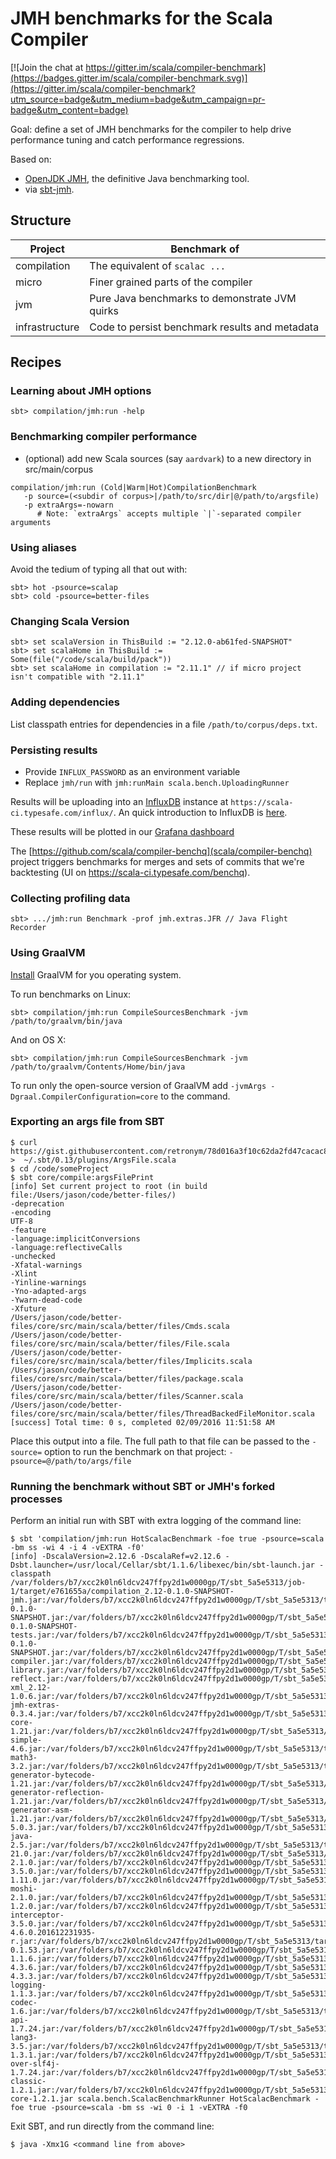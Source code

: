 # JMH benchmarks for the Scala Compiler

[![Join the chat at https://gitter.im/scala/compiler-benchmark](https://badges.gitter.im/scala/compiler-benchmark.svg)](https://gitter.im/scala/compiler-benchmark?utm_source=badge&utm_medium=badge&utm_campaign=pr-badge&utm_content=badge)

Goal: define a set of JMH benchmarks for the compiler to help drive performance
tuning and catch performance regressions.

Based on:
 - [OpenJDK JMH](http://openjdk.java.net/projects/code-tools/jmh/), the definitive Java benchmarking tool.
 - via [sbt-jmh](https://github.com/ktoso/sbt-jmh).

## Structure

| Project | Benchmark of|
| ------------- | ------------- |
| compilation  | The equivalent of `scalac ...`  |
| micro  | Finer grained parts of the compiler  |
| jvm | Pure Java benchmarks to demonstrate JVM quirks |
| infrastructure | Code to persist benchmark results and metadata |

## Recipes


### Learning about JMH options

```
sbt> compilation/jmh:run -help
```

### Benchmarking compiler performance
  - (optional) add new Scala sources (say `aardvark`) to a new directory in src/main/corpus

```
compilation/jmh:run (Cold|Warm|Hot)CompilationBenchmark
   -p source=(<subdir of corpus>|/path/to/src/dir|@/path/to/argsfile)
   -p extraArgs=-nowarn
      # Note: `extraArgs` accepts multiple `|`-separated compiler arguments
```

### Using aliases

Avoid the tedium of typing all that out with:

```
sbt> hot -psource=scalap
sbt> cold -psource=better-files
```

### Changing Scala Version

```
sbt> set scalaVersion in ThisBuild := "2.12.0-ab61fed-SNAPSHOT"
sbt> set scalaHome in ThisBuild := Some(file("/code/scala/build/pack"))
sbt> set scalaHome in compilation := "2.11.1" // if micro project isn't compatible with "2.11.1"
```

### Adding dependencies
List classpath entries for dependencies in a file `/path/to/corpus/deps.txt`.

### Persisting results

 - Provide `INFLUX_PASSWORD` as an environment variable
 - Replace `jmh/run` with `jmh:runMain scala.bench.UploadingRunner`

Results will be uploading into an [InfluxDB]() instance at `https://scala-ci.typesafe.com/influx/`. An quick introduction to InfluxDB is [here](https://github.com/scala/compiler-benchmark/wiki/InfluxDB-101).

These results will be plotted in our [Grafana dashboard](https://scala-ci.typesafe.com/grafana/dashboard/db/scala-benchmark)

The [https://github.com/scala/compiler-benchq](scala/compiler-benchq) project triggers benchmarks
for merges and sets of commits that we're backtesting (UI on https://scala-ci.typesafe.com/benchq).

### Collecting profiling data

```
sbt> .../jmh:run Benchmark -prof jmh.extras.JFR // Java Flight Recorder
```

### Using GraalVM

[Install](http://www.oracle.com/technetwork/oracle-labs/program-languages/downloads/index.html) GraalVM for you operating system.

To run benchmarks on Linux:

```
sbt> compilation/jmh:run CompileSourcesBenchmark -jvm /path/to/graalvm/bin/java
```

And on OS X:
```
sbt> compilation/jmh:run CompileSourcesBenchmark -jvm /path/to/graalvm/Contents/Home/bin/java
```

To run only the open-source version of GraalVM add `-jvmArgs -Dgraal.CompilerConfiguration=core` to the command.

### Exporting an args file from SBT


```
$ curl https://gist.githubusercontent.com/retronym/78d016a3f10c62da2fd47cacac867f25/raw/65d9a1e8458d5984784ecf411d6c4d257bfdf0c1/ArgsFile.scala >  ~/.sbt/0.13/plugins/ArgsFile.scala
$ cd /code/someProject
$ sbt core/compile:argsFilePrint
[info] Set current project to root (in build file:/Users/jason/code/better-files/)
-deprecation
-encoding
UTF-8
-feature
-language:implicitConversions
-language:reflectiveCalls
-unchecked
-Xfatal-warnings
-Xlint
-Yinline-warnings
-Yno-adapted-args
-Ywarn-dead-code
-Xfuture
/Users/jason/code/better-files/core/src/main/scala/better/files/Cmds.scala
/Users/jason/code/better-files/core/src/main/scala/better/files/File.scala
/Users/jason/code/better-files/core/src/main/scala/better/files/Implicits.scala
/Users/jason/code/better-files/core/src/main/scala/better/files/package.scala
/Users/jason/code/better-files/core/src/main/scala/better/files/Scanner.scala
/Users/jason/code/better-files/core/src/main/scala/better/files/ThreadBackedFileMonitor.scala
[success] Total time: 0 s, completed 02/09/2016 11:51:58 AM
```

Place this output into a file. The full path to that file can be passed to the `-source=` option to run the benchmark
on that project: `-psource=@/path/to/args/file`

### Running the benchmark without SBT or JMH's forked processes

Perform an initial run with SBT with extra logging of the command line:

```
$ sbt 'compilation/jmh:run HotScalacBenchmark -foe true -psource=scala -bm ss -wi 4 -i 4 -vEXTRA -f0'
[info] -DscalaVersion=2.12.6 -DscalaRef=v2.12.6 -Dsbt.launcher=/usr/local/Cellar/sbt/1.1.6/libexec/bin/sbt-launch.jar -classpath /var/folders/b7/xcc2k0ln6ldcv247ffpy2d1w0000gp/T/sbt_5a5e5313/job-1/target/e761655a/compilation_2.12-0.1.0-SNAPSHOT-jmh.jar:/var/folders/b7/xcc2k0ln6ldcv247ffpy2d1w0000gp/T/sbt_5a5e5313/target/f45a42bd/compilation_2.12-0.1.0-SNAPSHOT.jar:/var/folders/b7/xcc2k0ln6ldcv247ffpy2d1w0000gp/T/sbt_5a5e5313/target/bf49deb0/compilation_2.12-0.1.0-SNAPSHOT-tests.jar:/var/folders/b7/xcc2k0ln6ldcv247ffpy2d1w0000gp/T/sbt_5a5e5313/target/e2c6f222/infrastructure-0.1.0-SNAPSHOT.jar:/var/folders/b7/xcc2k0ln6ldcv247ffpy2d1w0000gp/T/sbt_5a5e5313/target/dd48b2f7/scala-compiler.jar:/var/folders/b7/xcc2k0ln6ldcv247ffpy2d1w0000gp/T/sbt_5a5e5313/target/6bd975dd/scala-library.jar:/var/folders/b7/xcc2k0ln6ldcv247ffpy2d1w0000gp/T/sbt_5a5e5313/target/f2c1ebc3/scala-reflect.jar:/var/folders/b7/xcc2k0ln6ldcv247ffpy2d1w0000gp/T/sbt_5a5e5313/target/e22de336/scala-xml_2.12-1.0.6.jar:/var/folders/b7/xcc2k0ln6ldcv247ffpy2d1w0000gp/T/sbt_5a5e5313/target/bc774206/sbt-jmh-extras-0.3.4.jar:/var/folders/b7/xcc2k0ln6ldcv247ffpy2d1w0000gp/T/sbt_5a5e5313/target/44244710/jmh-core-1.21.jar:/var/folders/b7/xcc2k0ln6ldcv247ffpy2d1w0000gp/T/sbt_5a5e5313/target/306816fb/jopt-simple-4.6.jar:/var/folders/b7/xcc2k0ln6ldcv247ffpy2d1w0000gp/T/sbt_5a5e5313/target/ec2544ab/commons-math3-3.2.jar:/var/folders/b7/xcc2k0ln6ldcv247ffpy2d1w0000gp/T/sbt_5a5e5313/target/6a52cbbd/jmh-generator-bytecode-1.21.jar:/var/folders/b7/xcc2k0ln6ldcv247ffpy2d1w0000gp/T/sbt_5a5e5313/target/ed5a2bdc/jmh-generator-reflection-1.21.jar:/var/folders/b7/xcc2k0ln6ldcv247ffpy2d1w0000gp/T/sbt_5a5e5313/target/670ffd88/jmh-generator-asm-1.21.jar:/var/folders/b7/xcc2k0ln6ldcv247ffpy2d1w0000gp/T/sbt_5a5e5313/target/dcc2193d/asm-5.0.3.jar:/var/folders/b7/xcc2k0ln6ldcv247ffpy2d1w0000gp/T/sbt_5a5e5313/target/ff3cebae/influxdb-java-2.5.jar:/var/folders/b7/xcc2k0ln6ldcv247ffpy2d1w0000gp/T/sbt_5a5e5313/target/3a3d111b/guava-21.0.jar:/var/folders/b7/xcc2k0ln6ldcv247ffpy2d1w0000gp/T/sbt_5a5e5313/target/2de7cd8b/retrofit-2.1.0.jar:/var/folders/b7/xcc2k0ln6ldcv247ffpy2d1w0000gp/T/sbt_5a5e5313/target/4b0bb6bf/okhttp-3.5.0.jar:/var/folders/b7/xcc2k0ln6ldcv247ffpy2d1w0000gp/T/sbt_5a5e5313/target/840897fc/okio-1.11.0.jar:/var/folders/b7/xcc2k0ln6ldcv247ffpy2d1w0000gp/T/sbt_5a5e5313/target/9cf9b317/converter-moshi-2.1.0.jar:/var/folders/b7/xcc2k0ln6ldcv247ffpy2d1w0000gp/T/sbt_5a5e5313/target/c27dff15/moshi-1.2.0.jar:/var/folders/b7/xcc2k0ln6ldcv247ffpy2d1w0000gp/T/sbt_5a5e5313/target/94c11f91/logging-interceptor-3.5.0.jar:/var/folders/b7/xcc2k0ln6ldcv247ffpy2d1w0000gp/T/sbt_5a5e5313/target/b705df6c/org.eclipse.jgit-4.6.0.201612231935-r.jar:/var/folders/b7/xcc2k0ln6ldcv247ffpy2d1w0000gp/T/sbt_5a5e5313/target/658b682d/jsch-0.1.53.jar:/var/folders/b7/xcc2k0ln6ldcv247ffpy2d1w0000gp/T/sbt_5a5e5313/target/94ad16d7/JavaEWAH-1.1.6.jar:/var/folders/b7/xcc2k0ln6ldcv247ffpy2d1w0000gp/T/sbt_5a5e5313/target/4c47155e/httpclient-4.3.6.jar:/var/folders/b7/xcc2k0ln6ldcv247ffpy2d1w0000gp/T/sbt_5a5e5313/target/f91b7a4a/httpcore-4.3.3.jar:/var/folders/b7/xcc2k0ln6ldcv247ffpy2d1w0000gp/T/sbt_5a5e5313/target/f6f66e96/commons-logging-1.1.3.jar:/var/folders/b7/xcc2k0ln6ldcv247ffpy2d1w0000gp/T/sbt_5a5e5313/target/b7f0fc8f/commons-codec-1.6.jar:/var/folders/b7/xcc2k0ln6ldcv247ffpy2d1w0000gp/T/sbt_5a5e5313/target/3f6b4bd4/slf4j-api-1.7.24.jar:/var/folders/b7/xcc2k0ln6ldcv247ffpy2d1w0000gp/T/sbt_5a5e5313/target/6c6c702c/commons-lang3-3.5.jar:/var/folders/b7/xcc2k0ln6ldcv247ffpy2d1w0000gp/T/sbt_5a5e5313/target/2cf7a6cc/config-1.3.1.jar:/var/folders/b7/xcc2k0ln6ldcv247ffpy2d1w0000gp/T/sbt_5a5e5313/target/6ab46c51/log4j-over-slf4j-1.7.24.jar:/var/folders/b7/xcc2k0ln6ldcv247ffpy2d1w0000gp/T/sbt_5a5e5313/target/706a8b82/logback-classic-1.2.1.jar:/var/folders/b7/xcc2k0ln6ldcv247ffpy2d1w0000gp/T/sbt_5a5e5313/target/0378913d/logback-core-1.2.1.jar scala.bench.ScalacBenchmarkRunner HotScalacBenchmark -foe true -psource=scala -bm ss -wi 0 -i 1 -vEXTRA -f0
```

Exit SBT, and run directly from the command line:

```
$ java -Xmx1G <command line from above>
```
